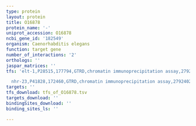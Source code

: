 ```yaml
---
type: protein
layout: protein
title: O16878
protein_name: '-'
uniprot_accession: O16878
ncbi_gene_id: '182549'
organism: Caenorhabditis elegans
function: target gene
number_of_interactions: '2'
orthologs: ''
jaspar_matrices: ''
tfs: 'elt-1,P28515,177794,GTRD,chromatin immunoprecipitation assay,27924024%5Buid%5D,No

  nhr-23,P41828,172460,GTRD,chromatin immunoprecipitation assay,27924024%5Buid%5D,No'
targets: ''
tfs_download: tfs_of_O16878.tsv
targets_download: ''
bindingSites_download: ''
binding_sites_ls: ''

---
```


